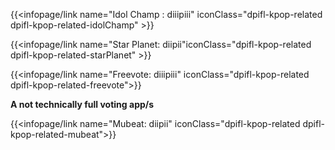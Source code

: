 {{<infopage/link name="Idol Champ : diiipiii" iconClass="dpifl-kpop-related dpifl-kpop-related-idolChamp" >}}

{{<infopage/link name="Star Planet: diipii"iconClass="dpifl-kpop-related dpifl-kpop-related-starPlanet" >}}

{{<infopage/link name="Freevote: diiipiii" iconClass="dpifl-kpop-related dpifl-kpop-related-freevote">}}

**A not technically full voting app/s**

{{<infopage/link name="Mubeat: diipii" iconClass="dpifl-kpop-related dpifl-kpop-related-mubeat">}}